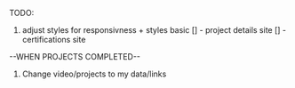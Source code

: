 TODO: 
1. adjust styles for responsivness + styles basic
[] - project details site
[] - certifications site

--WHEN PROJECTS COMPLETED--
1. Change video/projects to my data/links